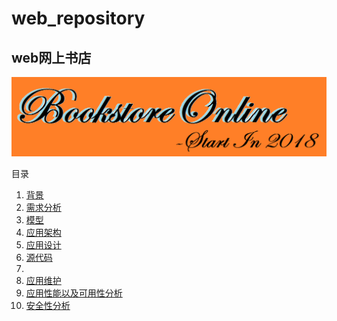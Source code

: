 # web_repository
## web网上书店

![Logo](https://raw.githubusercontent.com/2019web/web_repository/master/WikiPage_LOGO/LOGO.png)

目录
1.  [背景](https://github.com/2019web/web_repository/blob/master/BookstoreOnline.md/)
2.  [需求分析](https://github.com/2019web/web_repository/blob/master/%E9%9C%80%E6%B1%82%E8%AF%B4%E6%98%8E.md ) 
3.  [模型](https://github.com/2019web/web_repository/tree/master/%E5%BB%BA%E6%A8%A1 ) 
4.  [应用架构](https://github.com/2019web/web_repository/blob/master/web%E5%BA%94%E7%94%A8%E6%9E%B6%E6%9E%84.pdf) 
6.  [应用设计](https://github.com/2019web/web_repository/blob/master/web%E5%BA%94%E7%94%A8%E8%AE%BE%E8%AE%A1.pdf) 
7.  [源代码](https://github.com/2019web/web_repository/tree/master/Bookstore_code )
8.
9.  [应用维护](https://github.com/2019web/web_repository/blob/master/web%E5%BA%94%E7%94%A8%E8%BF%90%E7%BB%B4 ) 
10. [应用性能以及可用性分析](https://github.com/2019web/web_repository/blob/master/task11.pdf )
11. [安全性分析](https://github.com/2019web/web_repository/blob/master/security)
